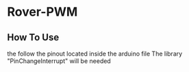 # Rover-PWM

## How To Use
the follow the pinout located inside the arduino file
The library "PinChangeInterrupt" will be needed
